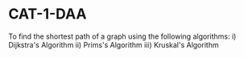# CAT-1-DAA

To find the shortest path of a graph using the following algorithms:
i)   Dijkstra's Algorithm
ii)  Prims's Algorithm
iii) Kruskal's Algorithm
